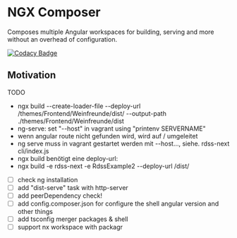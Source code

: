 # NGX Composer

Composes multiple Angular workspaces for building, serving and more without an overhead of configuration.

[![Codacy Badge](https://app.codacy.com/project/badge/Grade/74da2fd774574631b3c02c51ed53a293)](https://www.codacy.com/gh/hoevelmanns/ngx-composer/dashboard?utm_source=github.com&amp;utm_medium=referral&amp;utm_content=hoevelmanns/ngx-composer&amp;utm_campaign=Badge_Grade)

## Motivation

TODO
- ngx build --create-loader-file --deploy-url /themes/Frontend/Weinfreunde/dist/ --output-path ./themes/Frontend/Weinfreunde/dist
- ng-serve: set "--host" in vagrant using "printenv SERVERNAME"
- wenn angular route nicht gefunden wird, wird auf / umgeleitet
- ng serve muss in vagrant gestartet werden mit --host..., siehe. rdss-next cli/index.js
- ngx build benötigt eine deploy-url:
- ngx build -e rdss-next -e RdssExample2 --deploy-url /dist/
  
- [ ] check ng installation
- [ ] add "dist-serve" task with http-server
- [ ] add peerDependency check!
- [ ] add config.composer.json for configure the shell angular version and other things
- [ ] add tsconfig merger packages & shell
- [ ] support nx workspace with packagr
